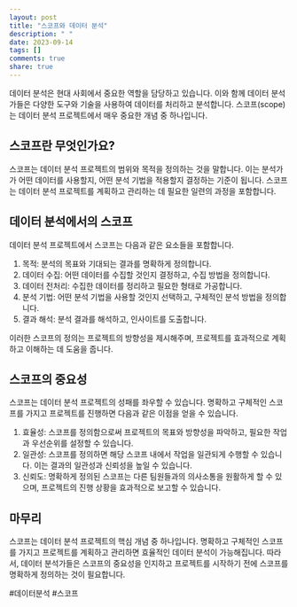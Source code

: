 ```yaml
---
layout: post
title: "스코프와 데이터 분석"
description: " "
date: 2023-09-14
tags: []
comments: true
share: true
---
```


데이터 분석은 현대 사회에서 중요한 역할을 담당하고 있습니다. 이와 함께 데이터 분석가들은 다양한 도구와 기술을 사용하여 데이터를 처리하고 분석합니다. 스코프(scope)는 데이터 분석 프로젝트에서 매우 중요한 개념 중 하나입니다.

## 스코프란 무엇인가요?

스코프는 데이터 분석 프로젝트의 범위와 목적을 정의하는 것을 말합니다. 이는 분석가가 어떤 데이터를 사용할지, 어떤 분석 기법을 적용할지 결정하는 기준이 됩니다. 스코프는 데이터 분석 프로젝트를 계획하고 관리하는 데 필요한 일련의 과정을 포함합니다.

## 데이터 분석에서의 스코프

데이터 분석 프로젝트에서 스코프는 다음과 같은 요소들을 포함합니다.

1. 목적: 분석의 목표와 기대되는 결과를 명확하게 정의합니다.
2. 데이터 수집: 어떤 데이터를 수집할 것인지 결정하고, 수집 방법을 정의합니다.
3. 데이터 전처리: 수집한 데이터를 정리하고 필요한 형태로 가공합니다.
4. 분석 기법: 어떤 분석 기법을 사용할 것인지 선택하고, 구체적인 분석 방법을 정의합니다.
5. 결과 해석: 분석 결과를 해석하고, 인사이트를 도출합니다.

이러한 스코프의 정의는 프로젝트의 방향성을 제시해주며, 프로젝트를 효과적으로 계획하고 이해하는 데 도움을 줍니다.

## 스코프의 중요성

스코프는 데이터 분석 프로젝트의 성패를 좌우할 수 있습니다. 명확하고 구체적인 스코프를 가지고 프로젝트를 진행하면 다음과 같은 이점을 얻을 수 있습니다.

1. 효율성: 스코프를 정의함으로써 프로젝트의 목표와 방향성을 파악하고, 필요한 작업과 우선순위를 설정할 수 있습니다.
2. 일관성: 스코프를 정의하면 해당 스코프 내에서 작업을 일관되게 수행할 수 있습니다. 이는 결과의 일관성과 신뢰성을 높일 수 있습니다.
3. 신뢰도: 명확하게 정의된 스코프는 다른 팀원들과의 의사소통을 원활하게 할 수 있으며, 프로젝트의 진행 상황을 효과적으로 보고할 수 있습니다.

## 마무리

스코프는 데이터 분석 프로젝트의 핵심 개념 중 하나입니다. 명확하고 구체적인 스코프를 가지고 프로젝트를 계획하고 관리하면 효율적인 데이터 분석이 가능해집니다. 따라서, 데이터 분석가들은 스코프의 중요성을 인지하고 프로젝트를 시작하기 전에 스코프를 명확하게 정의하는 것이 필요합니다.

#데이터분석 #스코프